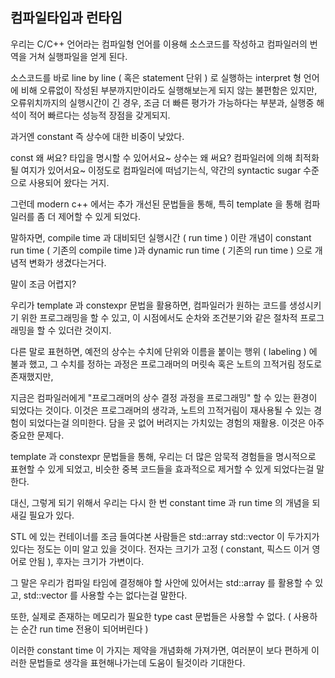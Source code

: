 ## 컴파일타입과 런타임

우리는 C/C++ 언어라는 컴파일형 언어를 이용해
소스코드를 작성하고 컴파일러의 번역을 거쳐 실행파일을 얻게 된다.

소스코드를 바로 line by line ( 혹은 statement 단위 ) 로 실행하는
interpret 형 언어에 비해
오류없이 작성된 부분까지만이라도 실행해보는게 되지 않는 불편함은 있지만,
오류위치까지의 실행시간이 긴 경우, 조금 더 빠른 평가가 가능하다는 부분과,
실행중 해석이 적어 빠르다는 성능적 장점을 갖게되지.

과거엔 constant 즉 상수에 대한 비중이 낮았다.

const 왜 써요? 타입을 명시할 수 있어서요~
상수는 왜 써요? 컴파일러에 의해 최적화될 여지가 있어서요~
이정도로 컴파일러에 떠넘기는식,
약간의 syntactic sugar 수준으로 사용되어 왔다는 거지.

그런데 modern c++ 에서는 추가 개선된 문법들을 통해,
특히 template 을 통해 컴파일러를 좀 더 제어할 수 있게 되었다.

말하자면,
compile time 과 대비되던 실행시간 ( run time ) 이란 개념이
constant run time ( 기존의 compile time )과
dynamic run time ( 기존의 run time )
으로 개념적 변화가 생겼다는거다.

말이 조금 어렵지?

우리가 template 과 constexpr 문법을 활용하면,
컴파일러가 원하는 코드를 생성시키기 위한 프로그래밍을 할 수 있고,
이 시점에서도 순차와 조건분기와 같은 절차적 프로그래밍을 할 수 있더란 것이지.

다른 말로 표현하면,
예전의 상수는 수치에 단위와 이름을 붙이는 행위 ( labeling ) 에 불과 했고,
그 수치를 정하는 과정은 프로그래머의 머릿속 혹은 노트의 끄적거림 정도로 존재했지만,

지금은 컴파일러에게 "프로그래머의 상수 결정 과정을 프로그래밍" 할 수 있는 환경이 되었다는 것이다.
이것은 프로그래머의 생각과, 노트의 끄적거림이 재사용될 수 있는 경험이 되었다는걸 의미한다.
담을 곳 없어 버려지는 가치있는 경험의 재활용. 이것은 아주 중요한 문제다.

template 과 constexpr 문법들을 통해,
우리는 더 많은 암묵적 경험들을 명시적으로 표현할 수 있게 되었고,
비슷한 중복 코드들을 효과적으로 제거할 수 있게 되었다는걸 말한다.

대신, 그렇게 되기 위해서
우리는 다시 한 번 constant time 과 run time 의 개념을 되새길 필요가 있다.

STL 에 있는 컨테이너를 조금 들여다본 사람들은
std::array
std::vector
이 두가지가 있다는 정도는 이미 알고 있을 것이다.
전자는 크기가 고정 ( constant, 픽스드 이거 영어로 안됨 ), 후자는 크기가 가변이다.

그 말은 우리가 컴파일 타임에 결정해야 할 사안에 있어서는
std::array 를 활용할 수 있고,
std::vector 를 사용할 수는 없다는걸 말한다.

또한, 실제로 존재하는 메모리가 필요한 type cast 문법들은 사용할 수 없다.
( 사용하는 순간 run time 전용이 되어버린다 )

이러한 constant time 이 가지는 제약을 개념화해 가져가면,
여러분이 보다 편하게 이러한 문법들로 생각을 표현해나가는데 도움이 될것이라 기대한다.
